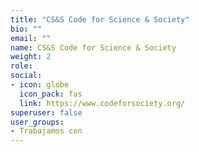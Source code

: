 ```yaml
---
title: "CS&S Code for Science & Society"
bio: ""
email: ""
name: CS&S Code for Science & Society
weight: 2
role: 
social:
- icon: globe
  icon_pack: fas
  link: https://www.codeforsociety.org/
superuser: false
user_groups:
- Trabajamos con
---
```

